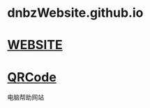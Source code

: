# dnbzWebsite.github.io
# [WEBSITE](http://geji.eu.org/)
# [QRCode](https://raw.githubusercontent.com/dnbzWebsite/dnbzWebsite.github.io/main/QRCode.png)
电脑帮助网站
